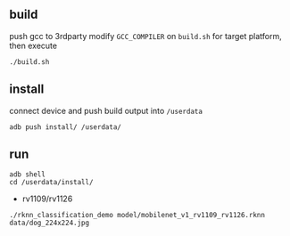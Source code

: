 ## build

push gcc to 3rdparty
modify `GCC_COMPILER` on `build.sh` for target platform, then execute

```
./build.sh
```

## install

connect device and push build output into `/userdata`

```
adb push install/ /userdata/
```

## run

```
adb shell
cd /userdata/install/
```

- rv1109/rv1126
```
./rknn_classification_demo model/mobilenet_v1_rv1109_rv1126.rknn data/dog_224x224.jpg
```
